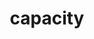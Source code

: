 ---
layout: landing_page
sidebar: qq_cli_command_reference_sidebar
summary: Listing of commands for capacity
title: capacity
zendesk_source: qq CLI Command Guide

---